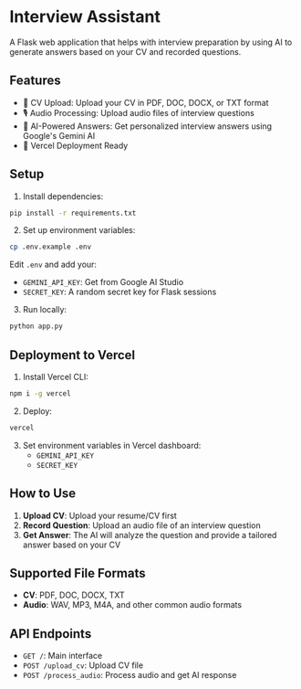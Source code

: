 # Interview Assistant

A Flask web application that helps with interview preparation by using AI to generate answers based on your CV and recorded questions.

## Features

- 📄 CV Upload: Upload your CV in PDF, DOC, DOCX, or TXT format
- 🎙️ Audio Processing: Upload audio files of interview questions
- 🤖 AI-Powered Answers: Get personalized interview answers using Google's Gemini AI
- 🚀 Vercel Deployment Ready

## Setup

1. Install dependencies:
```bash
pip install -r requirements.txt
```

2. Set up environment variables:
```bash
cp .env.example .env
```

Edit `.env` and add your:
- `GEMINI_API_KEY`: Get from Google AI Studio
- `SECRET_KEY`: A random secret key for Flask sessions

3. Run locally:
```bash
python app.py
```

## Deployment to Vercel

1. Install Vercel CLI:
```bash
npm i -g vercel
```

2. Deploy:
```bash
vercel
```

3. Set environment variables in Vercel dashboard:
   - `GEMINI_API_KEY`
   - `SECRET_KEY`

## How to Use

1. **Upload CV**: Upload your resume/CV first
2. **Record Question**: Upload an audio file of an interview question
3. **Get Answer**: The AI will analyze the question and provide a tailored answer based on your CV

## Supported File Formats

- **CV**: PDF, DOC, DOCX, TXT
- **Audio**: WAV, MP3, M4A, and other common audio formats

## API Endpoints

- `GET /`: Main interface
- `POST /upload_cv`: Upload CV file
- `POST /process_audio`: Process audio and get AI response
